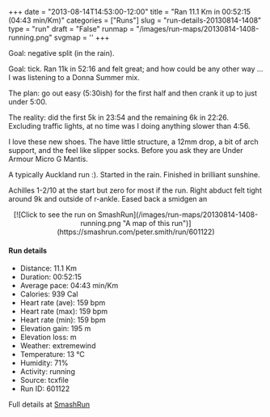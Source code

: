 +++
date = "2013-08-14T14:53:00-12:00"
title = "Ran 11.1 Km in 00:52:15 (04:43 min/Km)"
categories = ["Runs"]
slug = "run-details-20130814-1408"
type = "run"
draft = "False"
runmap = "/images/run-maps/20130814-1408-running.png"
svgmap = '<polyline points="0 56, 1 60, 2 60, 12 51, 19 48, 24 50, 28 45, 40 45, 43 46, 47 48, 55 54, 61 56, 67 56, 76 54, 79 54, 82 52, 89 52, 92 54, 95 53, 97 52, 100 49, 97 44, 97 40, 97 40, 98 44, 100 47, 100 48, 97 52, 92 54, 90 53, 88 52, 83 51, 79 54, 71 56, 69 56, 62 57, 57 56, 55 54, 45 46, 41 46, 32 45, 28 45, 27 47, 24 50, 19 48, 15 49, 7 56">'
+++

Goal: negative split (in the rain). 

Goal: tick. Ran 11k in 52:16 and felt great; and how could be any other way ... I was listening to a Donna Summer mix. 

The plan: go out easy (5:30ish) for the first half and then crank it up to just under 5:00. 

The reality: did the first 5k in 23:54 and the remaining 6k in 22:26. Excluding traffic lights, at no time was I doing anything slower than 4:56. 

I love these new shoes. The have little structure, a 12mm drop, a bit of arch support, and the feel like slipper socks. Before you ask they are Under Armour Micro G Mantis. 

A typically Auckland run :). Started in the rain. Finished in brilliant sunshine. 

Achilles 1-2/10 at the start but zero for most if the run. Right abduct felt tight around 9k and outside of r-ankle. Eased back a smidgen an

<!--more-->

<center>
[![Click to see the run on SmashRun](/images/run-maps/20130814-1408-running.png "A map of this run")](https://smashrun.com/peter.smith/run/601122)
</center>

#### Run details

* Distance: 11.1 Km
* Duration: 00:52:15
* Average pace: 04:43 min/Km
* Calories: 939 Cal
* Heart rate (ave): 159 bpm
* Heart rate (max): 159 bpm
* Heart rate (min): 159 bpm
* Elevation gain: 195 m
* Elevation loss:  m
* Weather: extremewind
* Temperature: 13 &deg;C
* Humidity: 71%
* Activity: running
* Source: tcxfile
* Run ID: 601122

Full details at [SmashRun](https://smashrun.com/peter.smith/run/601122)